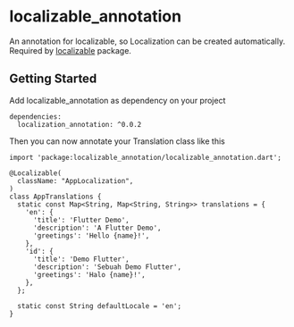 # localizable_annotation

An annotation for localizable, so Localization can be created automatically.
Required by [localizable](https://pub.dev/packages/localizable) package.

## Getting Started

Add localizable_annotation as dependency on your project

```
dependencies:
  localization_annotation: ^0.0.2
```

Then you can now annotate your Translation class like this

```
import 'package:localizable_annotation/localizable_annotation.dart';

@Localizable(
  className: "AppLocalization",
)
class AppTranslations {
  static const Map<String, Map<String, String>> translations = {
    'en': {
      'title': 'Flutter Demo',
      'description': 'A Flutter Demo',
      'greetings': 'Hello {name}!',
    },
    'id': {
      'title': 'Demo Flutter',
      'description': 'Sebuah Demo Flutter',
      'greetings': 'Halo {name}!',
    },
  };

  static const String defaultLocale = 'en';
}
```
